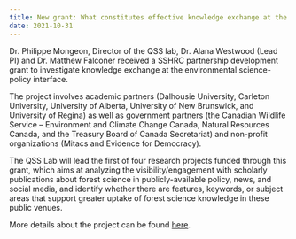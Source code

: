 ```yaml
---
title: New grant: What constitutes effective knowledge exchange at the environmental science-policy interface?
date: 2021-10-31
---
```


Dr. Philippe Mongeon, Director of the QSS lab, Dr. Alana Westwood (Lead PI) and Dr. Matthew Falconer received a SSHRC partnership development grant to investigate 
knowledge exchange at the environmental science-policy interface. 

The project involves academic partners (Dalhousie University, Carleton University, University of Alberta, University of New Brunswick, and University of Regina) 
as well as government partners (the Canadian Wildlife Service – Environment and Climate Change Canada, Natural Resources Canada, and the Treasury Board of Canada Secretariat) 
and non-profit organizations (Mitacs and Evidence for Democracy).

The QSS Lab will lead the first of four research projects funded through this grant, which aims at analyzing the visibility/engagement with scholarly publications about forest science in publicly-available policy, news, and social media, and identify whether there are features, keywords, or subject areas that support greater uptake of forest science knowledge in these public venues. 

More details about the project can be found [here](project/forest-science/). 

<!--more-->

